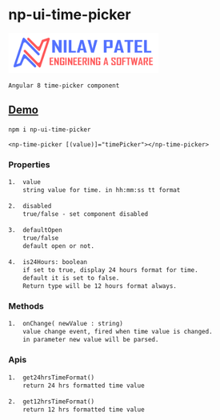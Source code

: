 # np-ui-time-picker

<img src="https://raw.githubusercontent.com/NilavPatel/np-ui-data-grid-package/master/src/assets/images/logo-large.png" width="300" height="80">

````
Angular 8 time-picker component
````

## [Demo](https://stackblitz.com/edit/np-ui-time-picker)

````
npm i np-ui-time-picker
````

````
<np-time-picker [(value)]="timePicker"></np-time-picker>
````

### Properties
````
1.  value
    string value for time. in hh:mm:ss tt format

2.  disabled
    true/false - set component disabled

3.  defaultOpen
    true/false
    default open or not.

4.  is24Hours: boolean
    if set to true, display 24 hours format for time.
    default it is set to false.
    Return type will be 12 hours format always.
````

### Methods
````
1.  onChange( newValue : string)
    value change event, fired when time value is changed.
    in parameter new value will be parsed.
````

### Apis
````
1.  get24hrsTimeFormat()
    return 24 hrs formatted time value

2.  get12hrsTimeFormat()
    return 12 hrs formatted time value
````
